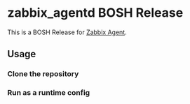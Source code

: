 zabbix_agentd BOSH Release
==========================

This is a BOSH Release for [Zabbix Agent](https://www.zabbix.com/documentation/4.4/manual/concepts/agent).

## Usage

### Clone the repository

### Run as a runtime config
